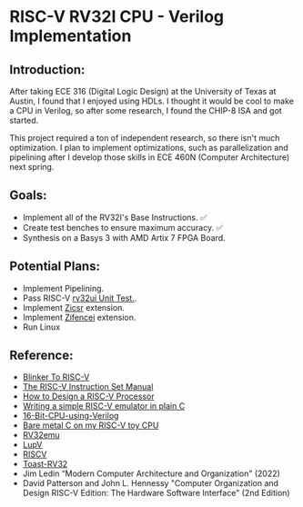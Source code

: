 # RISC-V RV32I CPU - Verilog Implementation

## Introduction:
After taking ECE 316 (Digital Logic Design) at the University of Texas at Austin, I found that I enjoyed using HDLs. I thought it would be cool to make a CPU in Verilog, so after some research, I found the CHIP-8 ISA and got started.

This project required a ton of independent research, so there isn't much optimization. I plan to implement optimizations, such as parallelization and pipelining after I develop those skills in ECE 460N (Computer Architecture) next spring.

## Goals:
  * Implement all of the RV32I's Base Instructions. ✅
  * Create test benches to ensure maximum accuracy. ✅
  * Synthesis on a Basys 3 with AMD Artix 7 FPGA Board.

## Potential Plans:
  * Implement Pipelining.
  * Pass RISC-V [rv32ui Unit Test.](https://github.com/riscv-software-src/riscv-tests).
  * Implement [Zicsr](https://five-embeddev.com/riscv-user-isa-manual/Priv-v1.12/csr.html#csr-instructions) extension.
  * Implement [Zifencei](https://five-embeddev.com/riscv-user-isa-manual/Priv-v1.12/zifencei.html#chap:zifencei) extension.
  * Run Linux

## Reference:
  * [Blinker To RISC-V](https://github.com/BrunoLevy/learn-fpga/blob/master/FemtoRV/TUTORIALS/FROM_BLINKER_TO_RISCV/README.md)
  * [The RISC-V Instruction Set Manual](https://riscv.org/wp-content/uploads/2019/12/riscv-spec-20191213.pdf)
  * [How to Design a RISC-V Processor](https://medium.com/programmatic/how-to-design-a-risc-v-processor-12388e1163c)
  * [Writing a simple RISC-V emulator in plain C](https://fmash16.github.io/content/posts/riscv-emulator-in-c.html)
  * [16-Bit-CPU-using-Verilog](https://github.com/vprabhu28/16-Bit-CPU-using-Verilog)
  * [Bare metal C on my RISC-V toy CPU](https://florian.noeding.com/posts/risc-v-toy-cpu/cpu-from-scratch/)
  * [RV32emu](https://github.com/sysprog21/rv32emu/tree/master)
  * [LupV](https://gitlab.com/luplab/lupv)
  * [RISCV](https://github.com/AngeloJacobo/RISC-V)
  * [Toast-RV32](https://github.com/georgeyhere/Toast-RV32i)
  * Jim Ledin “Modern Computer Architecture and Organization" (2022)
  * David Patterson and John L. Hennessy "Computer Organization and Design RISC-V Edition: The Hardware Software Interface" (2nd Edition)
